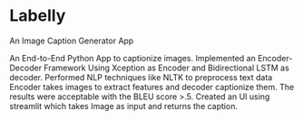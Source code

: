 # Labelly

An Image Caption Generator App

An End-to-End Python App to captionize images. 
Implemented an Encoder-Decoder Framework Using Xception as Encoder and Bidirectional LSTM as decoder. Performed NLP techniques like NLTK to preprocess text data Encoder takes images to extract features and decoder captionize them. The results were acceptable with the BLEU score >.5. Created an UI using streamlit which takes Image as input and returns the caption.
